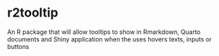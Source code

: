 # r2tooltip
An R package that will allow tooltips to show in Rmarkdown, Quarto documents and Shiny application when the uses hovers texts, inputs or buttons
